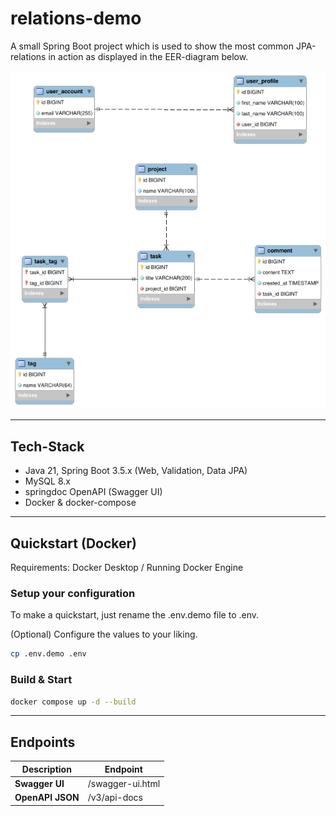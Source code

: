 # relations-demo

A small Spring Boot project which is used to show the most common JPA-relations in action as displayed in the EER-diagram below.

[![EER-Diagram](docs/eer-diagram.png)](docs/eer-diagram.png)

---

## Tech-Stack
- Java 21, Spring Boot 3.5.x (Web, Validation, Data JPA)
- MySQL 8.x
- springdoc OpenAPI (Swagger UI)
- Docker & docker-compose

---

## Quickstart (Docker)

Requirements: Docker Desktop / Running Docker Engine

### Setup your configuration
To make a quickstart, just rename the .env.demo file to .env.

(Optional) Configure the values to your liking.
```bash
cp .env.demo .env
```

### Build & Start
```bash
docker compose up -d --build
```

---

## Endpoints

| Description      | Endpoint         |
|------------------|------------------|
| **Swagger UI**   | /swagger-ui.html |
| **OpenAPI JSON** | /v3/api-docs     |
